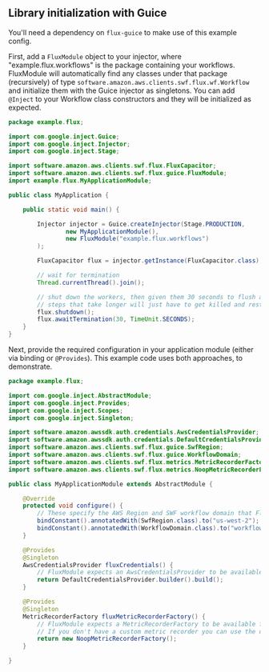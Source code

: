
Library initialization with Guice
------------------------------------

You'll need a dependency on `flux-guice` to make use of this example config.

First, add a `FluxModule` object to your injector, where "example.flux.workflows" is the package containing your workflows. FluxModule will automatically find any classes under that package (recursively) of type `software.amazon.aws.clients.swf.flux.wf.Workflow` and initialize them with the Guice injector as singletons. You can add `@Inject` to your Workflow class constructors and they will be initialized as expected.

```java
package example.flux;

import com.google.inject.Guice;
import com.google.inject.Injector;
import com.google.inject.Stage;

import software.amazon.aws.clients.swf.flux.FluxCapacitor;
import software.amazon.aws.clients.swf.flux.guice.FluxModule;
import example.flux.MyApplicationModule;

public class MyApplication {

    public static void main() {

        Injector injector = Guice.createInjector(Stage.PRODUCTION,
                new MyApplicationModule(),
                new FluxModule("example.flux.workflows")
        );

        FluxCapacitor flux = injector.getInstance(FluxCapacitor.class);

        // wait for termination
        Thread.currentThread().join();

        // shut down the workers, then given them 30 seconds to flush any quick in-flight steps.
        // steps that take longer will just have to get killed and restarted.
        flux.shutdown();
        flux.awaitTermination(30, TimeUnit.SECONDS);
    }
}
```

Next, provide the required configuration in your application module (either via binding or `@Provides`). This example code uses both approaches, to demonstrate.

```java
package example.flux;

import com.google.inject.AbstractModule;
import com.google.inject.Provides;
import com.google.inject.Scopes;
import com.google.inject.Singleton;

import software.amazon.awssdk.auth.credentials.AwsCredentialsProvider;
import software.amazon.awssdk.auth.credentials.DefaultCredentialsProvider;
import software.amazon.aws.clients.swf.flux.guice.SwfRegion;
import software.amazon.aws.clients.swf.flux.guice.WorkflowDomain;
import software.amazon.aws.clients.swf.flux.metrics.MetricRecorderFactory;
import software.amazon.aws.clients.swf.flux.metrics.NoopMetricRecorderFactory;

public class MyApplicationModule extends AbstractModule {

    @Override
    protected void configure() {
        // These specify the AWS Region and SWF workflow domain that Flux will use to register and execute workflows.
        bindConstant().annotatedWith(SwfRegion.class).to("us-west-2");
        bindConstant().annotatedWith(WorkflowDomain.class).to("workflow-domain");
    }

    @Provides
    @Singleton
    AwsCredentialsProvider fluxCredentials() {
        // FluxModule expects an AwsCredentialsProvider to be available for injection.
        return DefaultCredentialsProvider.builder().build();
    }

    @Provides
    @Singleton
    MetricRecorderFactory fluxMetricRecorderFactory() {
        // FluxModule expects a MetricRecorderFactory to be available for injection.
        // If you don't have a custom metric recorder you can use the default Noop recorder factory.
        return new NoopMetricRecorderFactory();
    }

}
```